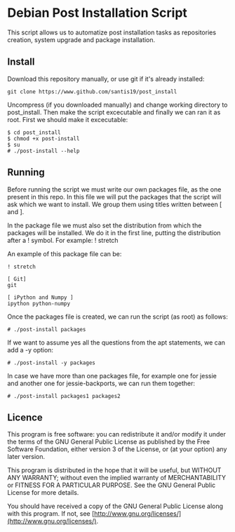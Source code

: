 # Debian Post Installation Script

This script allows us to automatize post installation tasks as repositories
creation, system upgrade and package installation.

## Install

Download this repository manually, or use git if it's already installed:

```
git clone https://www.github.com/santis19/post_install
```

Uncompress (if you downloaded manually) and change working directory to post_install. Then make the script excecutable and finally we can ran it as root.
First we should make it excecutable:

```
$ cd post_install
$ chmod +x post-install
$ su
# ./post-install --help
```

## Running

Before running the script we must write our own packages file, as the one present in this repo.
In this file we will put the packages that the script will ask which we want to install.
We group them using titles written between \[ and \].

In the package file we must also set the distribution from which the packages will be installed.
We do it in the first line, putting the distribution after a ! symbol. For example: ! stretch

An example of this package file can be:

```
! stretch

[ Git]
git

[ iPython and Numpy ]
ipython python-numpy
```

Once the packages file is created, we can run the script (as root) as follows:

```
# ./post-install packages
```

If we want to assume yes all the questions from the apt statements, we can add a -y option:

```
# ./post-install -y packages
```

In case we have more than one packages file, for example one for jessie and another one for jessie-backports, we can run them together:

```
# ./post-install packages1 packages2
```


## Licence

This program is free software: you can redistribute it and/or modify
it under the terms of the GNU General Public License as published by
the Free Software Foundation, either version 3 of the License, or
(at your option) any later version.

This program is distributed in the hope that it will be useful,
but WITHOUT ANY WARRANTY; without even the implied warranty of
MERCHANTABILITY or FITNESS FOR A PARTICULAR PURPOSE.  See the
GNU General Public License for more details.

You should have received a copy of the GNU General Public License
along with this program.  If not, see [http://www.gnu.org/licenses/](http://www.gnu.org/licenses/).
